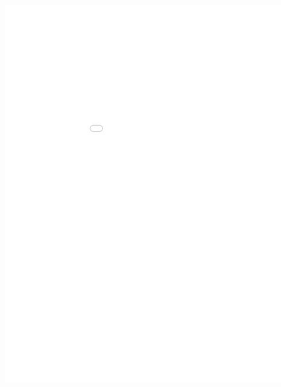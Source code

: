 <style>
.dox {
  min-width: 1050px;
  min-height: 1000px;
  width: 100%;
  display: block;
}
</style>

<div class="dox">
	<iframe src="./mobile/4.0/index.html" class="dox" frameborder="0">
	</iframe>
</div>
